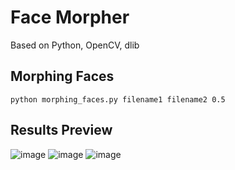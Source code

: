 # Face Morpher
Based on Python, OpenCV, dlib

## Morphing Faces

```
python morphing_faces.py filename1 filename2 0.5
```

## Results Preview
![image](https://note.youdao.com/yws/api/personal/file/1FE2125BA57E4DE7BF8251B27CF0036C?method=download&shareKey=da794d817c3b3ce8e52abec1efb962d9) ![image](https://note.youdao.com/yws/api/personal/file/5B8508A4067F42CB87A7DE5DF8B700DA?method=download&shareKey=119dbe1c97ab221168abb0f586abafaf) ![image](https://note.youdao.com/yws/api/personal/file/CD59599910E3472586C6EB534E368AD1?method=download&shareKey=442f57ab9d51554a7313b740eba79819)